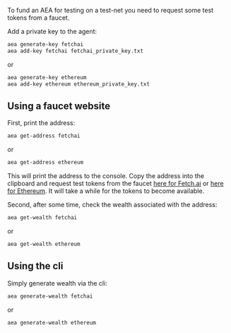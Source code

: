 
To fund an AEA for testing on a test-net you need to request some test tokens from a faucet.

Add a private key to the agent:
``` bash
aea generate-key fetchai
aea add-key fetchai fetchai_private_key.txt
```
or
``` bash
aea generate-key ethereum
aea add-key ethereum ethereum_private_key.txt
```

## Using a faucet website

First, print the address:
``` bash
aea get-address fetchai
```
or 
``` bash
aea get-address ethereum
```

This will print the address to the console. Copy the address into the clipboard and request test tokens from the faucet <a href="https://explore-testnet.fetch.ai/tokentap" target=_blank>here for Fetch.ai</a> or <a href="https://faucet.metamask.io/" target=_blank>here for Ethereum</a>. It will take a while for the tokens to become available.

Second, after some time, check the wealth associated with the address:
``` bash
aea get-wealth fetchai
```
or
``` bash
aea get-wealth ethereum
```

## Using the cli
Simply generate wealth via the cli:
``` bash
aea generate-wealth fetchai
```
or 
``` bash
aea generate-wealth ethereum
```

<br />
